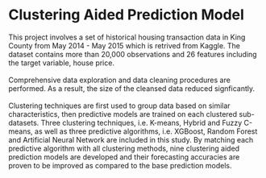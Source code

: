 # Clustering Aided Prediction Model
This project involves a set of historical housing transaction data in King County from May 2014 - May 2015 which is retrived from Kaggle. The dataset contains more than 20,000 observations and 26 features including the target variable, house price. <br /><br />
Comprehensive data exploration and data cleaning procedures are performed. As a result, the size of the cleansed data reduced signficantly. <br /><br />
Clustering techniques are first used to group data based on similar characteristics, then predictive models are trained on each clustered sub-datasets. Three clustering techniques, i.e. K-means, Hybrid and Fuzzy C-means, as well as three predictive algorithms, i.e. XGBoost, Random Forest and Artificial Neural Network are included in this study. By matching each predictive algorithm with all clustering methods, nine clustering aided prediction models are developed and their forecasting accuracies are proven to be improved as compared to the base prediction models.
